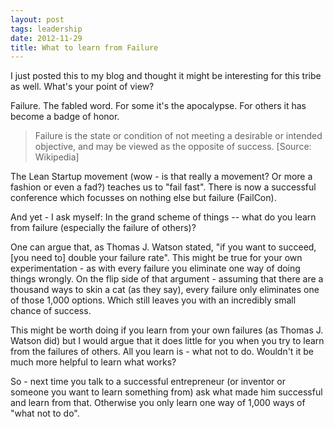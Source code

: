 ```yaml
---
layout: post
tags: leadership
date: 2012-11-29
title: What to learn from Failure
---
```

I just posted this to my blog and thought it might be interesting for this tribe as well. What's your point of view?

Failure. The fabled word. For some it's the apocalypse. For others it has become a badge of honor.

> Failure is the state or condition of not meeting a desirable or intended objective, and may be viewed as the opposite of success. [Source: Wikipedia]

The Lean Startup movement (wow - is that really a movement? Or more a fashion or even a fad?) teaches us to "fail fast". There is now a successful conference which focusses on nothing else but failure (FailCon).

And yet - I ask myself: In the grand scheme of things -- what do you learn from failure (especially the failure of others)?

One can argue that, as Thomas J. Watson stated, "if you want to succeed, [you need to] double your failure rate". This might be true for your own experimentation - as with every failure you eliminate one way of doing things wrongly. On the flip side of that argument - assuming that there are a thousand ways to skin a cat (as they say), every failure only eliminates one of those 1,000 options. Which still leaves you with an incredibly small chance of success.

This might be worth doing if you learn from your own failures (as Thomas J. Watson did) but I would argue that it does little for you when you try to learn from the failures of others. All you learn is - what not to do. Wouldn't it be much more helpful to learn what works?

So - next time you talk to a successful entrepreneur (or inventor or someone you want to learn something from) ask what made him successful and learn from that. Otherwise you only learn one way of 1,000 ways of "what not to do".